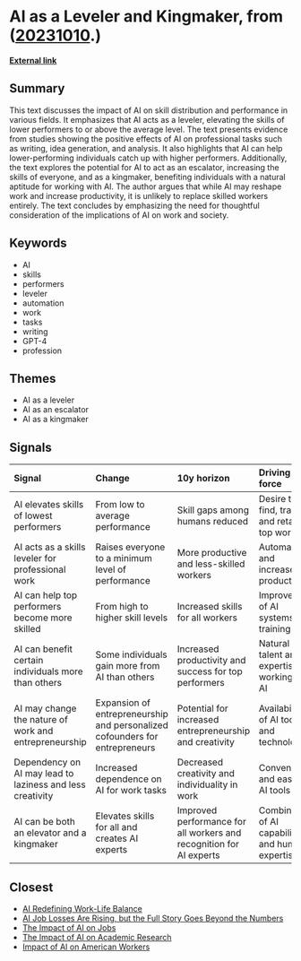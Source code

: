 # __AI as a Leveler and Kingmaker__, from ([20231010](https://kghosh.substack.com/p/20231010).)

__[External link](https://www.oneusefulthing.org/p/everyone-is-above-average)__



## Summary

This text discusses the impact of AI on skill distribution and performance in various fields. It emphasizes that AI acts as a leveler, elevating the skills of lower performers to or above the average level. The text presents evidence from studies showing the positive effects of AI on professional tasks such as writing, idea generation, and analysis. It also highlights that AI can help lower-performing individuals catch up with higher performers. Additionally, the text explores the potential for AI to act as an escalator, increasing the skills of everyone, and as a kingmaker, benefiting individuals with a natural aptitude for working with AI. The author argues that while AI may reshape work and increase productivity, it is unlikely to replace skilled workers entirely. The text concludes by emphasizing the need for thoughtful consideration of the implications of AI on work and society.

## Keywords

* AI
* skills
* performers
* leveler
* automation
* work
* tasks
* writing
* GPT-4
* profession

## Themes

* AI as a leveler
* AI as an escalator
* AI as a kingmaker

## Signals

| Signal                                                    | Change                                                                      | 10y horizon                                                         | Driving force                                      |
|:----------------------------------------------------------|:----------------------------------------------------------------------------|:--------------------------------------------------------------------|:---------------------------------------------------|
| AI elevates skills of lowest performers                   | From low to average performance                                             | Skill gaps among humans reduced                                     | Desire to find, train, and retain top workers      |
| AI acts as a skills leveler for professional work         | Raises everyone to a minimum level of performance                           | More productive and less-skilled workers                            | Automation and increased productivity              |
| AI can help top performers become more skilled            | From high to higher skill levels                                            | Increased skills for all workers                                    | Improvement of AI systems and training             |
| AI can benefit certain individuals more than others       | Some individuals gain more from AI than others                              | Increased productivity and success for top performers               | Natural talent and expertise in working with AI    |
| AI may change the nature of work and entrepreneurship     | Expansion of entrepreneurship and personalized cofounders for entrepreneurs | Potential for increased entrepreneurship and creativity             | Availability of AI tools and technology            |
| Dependency on AI may lead to laziness and less creativity | Increased dependence on AI for work tasks                                   | Decreased creativity and individuality in work                      | Convenience and ease of AI tools                   |
| AI can be both an elevator and a kingmaker                | Elevates skills for all and creates AI experts                              | Improved performance for all workers and recognition for AI experts | Combination of AI capabilities and human expertise |

## Closest

* [AI Redefining Work-Life Balance](bc5ff4c170f1f63b34eb7ca70775d8d7)
* [AI Job Losses Are Rising, but the Full Story Goes Beyond the Numbers](b0e031972e42be984d1309170155800e)
* [The Impact of AI on Jobs](17cff4adea214f71c7a5eed15307b0e7)
* [The Impact of AI on Academic Research](04ea36e5447d3914bd8e463d50f2715f)
* [Impact of AI on American Workers](293548cd25437541d9a043d6f9e07d47)